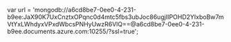 var url = 'mongodb://a6cd8be7-0ee0-4-231-b9ee:JaX90K7UxCnztxOPqnc0d4mtc5fbs3ubJoc86ugjIIPOHD2YIxboBw7mVtYxLWhdyxVPxdWbcsPNHyUwzR6VlQ==@a6cd8be7-0ee0-4-231-b9ee.documents.azure.com:10255/?ssl=true';

